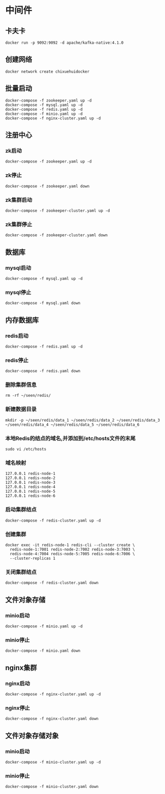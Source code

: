 # 中间件

## 卡夫卡

```shell
docker run -p 9092:9092 -d apache/kafka-native:4.1.0
```

## 创建网络

```shell
docker network create chixuehuidocker
```

## 批量启动

```shell
docker-compose -f zookeeper.yaml up -d
docker-compose -f mysql.yaml up -d
docker-compose -f redis.yaml up -d
docker-compose -f minio.yaml up -d
docker-compose -f nginx-cluster.yaml up -d
```

## 注册中心

### zk启动

```shell
docker-compose -f zookeeper.yaml up -d
```

### zk停止

```shell
docker-compose -f zookeeper.yaml down
```

### zk集群启动

```shell
docker-compose -f zookeeper-cluster.yaml up -d
```

### zk集群停止

```shell
docker-compose -f zookeeper-cluster.yaml down
```

## 数据库

### mysql启动

```shell
docker-compose -f mysql.yaml up -d
```

### mysql停止

```shell
docker-compose -f mysql.yaml down
```

## 内存数据库

### redis启动

```shell
docker-compose -f redis.yaml up -d
```

### redis停止

```shell
docker-compose -f redis.yaml down
```

### 删除集群信息

```shell
rm -rf ~/seen/redis/
```

### 新建数据目录

```shell
mkdir -p ~/seen/redis/data_1 ~/seen/redis/data_2 ~/seen/redis/data_3 ~/seen/redis/data_4 ~/seen/redis/data_5 ~/seen/redis/data_6
```

### 本地Redis的结点的域名,并添加到/etc/hosts文件的末尾

```shell 
sudo vi /etc/hosts
```

### 域名映射

```text 
127.0.0.1 redis-node-1
127.0.0.1 redis-node-2
127.0.0.1 redis-node-3
127.0.0.1 redis-node-4
127.0.0.1 redis-node-5
127.0.0.1 redis-node-6
```

### 启动集群结点

```shell 
docker-compose -f redis-cluster.yaml up -d
```

### 创建集群

```shell 
docker exec -it redis-node-1 redis-cli --cluster create \
  redis-node-1:7001 redis-node-2:7002 redis-node-3:7003 \
  redis-node-4:7004 redis-node-5:7005 redis-node-6:7006 \
  --cluster-replicas 1
```

### 关闭集群结点

```shell 
docker-compose -f redis-cluster.yaml down
```

## 文件对象存储

### minio启动

```shell
docker-compose -f minio.yaml up -d
```

### minio停止

```shell
docker-compose -f minio.yaml down
```

## nginx集群

### nginx启动

```shell
docker-compose -f nginx-cluster.yaml up -d
```

### nginx停止

```shell
docker-compose -f nginx-cluster.yaml down
```

## 文件对象存储对象

### minio启动

```shell
docker-compose -f minio-cluster.yaml up -d
```

### minio停止

```shell
docker-compose -f minio-cluster.yaml down
```